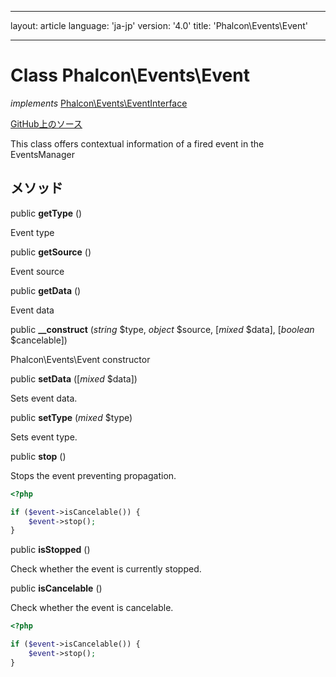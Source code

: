 * * *

layout: article language: 'ja-jp' version: '4.0' title: 'Phalcon\Events\Event'

* * *

# Class **Phalcon\Events\Event**

*implements* [Phalcon\Events\EventInterface](Phalcon_Events_EventInterface)

<a href="https://github.com/phalcon/cphalcon/tree/v4.0.0/phalcon/events/event.zep" class="btn btn-default btn-sm">GitHub上のソース</a>

This class offers contextual information of a fired event in the EventsManager

## メソッド

public **getType** ()

Event type

public **getSource** ()

Event source

public **getData** ()

Event data

public **__construct** (*string* $type, *object* $source, [*mixed* $data], [*boolean* $cancelable])

Phalcon\Events\Event constructor

public **setData** ([*mixed* $data])

Sets event data.

public **setType** (*mixed* $type)

Sets event type.

public **stop** ()

Stops the event preventing propagation.

```php
<?php

if ($event->isCancelable()) {
    $event->stop();
}

```

public **isStopped** ()

Check whether the event is currently stopped.

public **isCancelable** ()

Check whether the event is cancelable.

```php
<?php

if ($event->isCancelable()) {
    $event->stop();
}

```